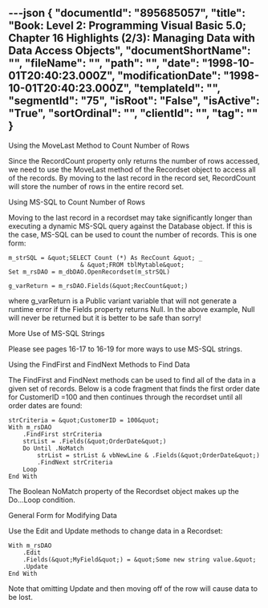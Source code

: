 ---json
{
  "documentId": "895685057",
  "title": "Book: Level 2: Programming Visual Basic 5.0; Chapter 16 Highlights (2/3): Managing Data with Data Access Objects",
  "documentShortName": "",
  "fileName": "",
  "path": "",
  "date": "1998-10-01T20:40:23.000Z",
  "modificationDate": "1998-10-01T20:40:23.000Z",
  "templateId": "",
  "segmentId": "75",
  "isRoot": "False",
  "isActive": "True",
  "sortOrdinal": "",
  "clientId": "",
  "tag": ""
}
---

Using the MoveLast Method to Count Number of Rows

Since the RecordCount property only returns the number of rows accessed, we need to use the MoveLast method of the Recordset object to access all of the records. By moving to the last record in the record set, RecordCount will store the number of rows in the entire record set.


Using MS-SQL to Count Number of Rows

Moving to the last record in a recordset may take significantly longer than executing a dynamic MS-SQL query against the Database object. If this is the case, MS-SQL can be used to count the number of records. This is one form:

    m_strSQL = &quot;SELECT Count (*) As RecCount &quot; _
                        & &quot;FROM tblMytable&quot;
    Set m_rsDAO = m_dbDAO.OpenRecordset(m_strSQL)

    g_varReturn = m_rsDAO.Fields(&quot;RecCount&quot;)

where g_varReturn is a Public variant variable that will not generate a runtime error if the Fields property returns Null. In the above example, Null will never be returned but it is better to be safe than sorry!


More Use of MS-SQL Strings

Please see pages 16-17 to 16-19 for more ways to use MS-SQL strings.


Using the FindFirst and FindNext Methods to Find Data

The FindFirst and FindNext methods can be used to find all of the data in a given set of records. Below is a code fragment that finds the first order date for CustomerID =100 and then continues through the recordset until all order dates are found:

    strCriteria = &quot;CustomerID = 100&quot;
    With m_rsDAO
        .FindFirst strCriteria
        strList = .Fields(&quot;OrderDate&quot;)
        Do Until .NoMatch
            strList = strList & vbNewLine & .Fields(&quot;OrderDate&quot;)
            .FindNext strCriteria
        Loop
    End With

The Boolean NoMatch property of the Recordset object makes up the Do...Loop condition.


General Form for Modifying Data

Use the Edit and Update methods to change data in a Recordset:

    With m_rsDAO
        .Edit
        .Fields(&quot;MyField&quot;) = &quot;Some new string value.&quot;
        .Update
    End With

Note that omitting Update and then moving off of the row will cause data to be lost.
